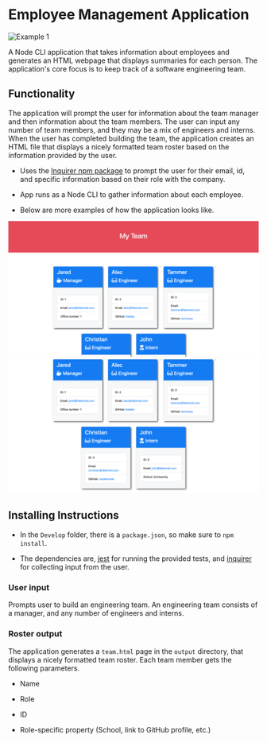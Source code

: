# Employee Management Application

![Example 1](./demo.gif) 

A Node CLI application that takes information about employees and generates an HTML webpage that displays summaries for each person. The application's core focus is to keep track of a software engineering team. 

## Functionality

The application will prompt the user for information about the team manager and then information about the team members. The user can input any number of team members, and they may be a mix of engineers and interns. When the user has completed building the team, the application creates an HTML file that displays a nicely formatted team roster based on the information provided by the user. 

* Uses the [Inquirer npm package](https://github.com/SBoudrias/Inquirer.js/) to prompt the user for their email, id, and specific information based on their role with the company. 

* App runs as a Node CLI to gather information about each employee.

* Below are more examples of how the application looks like. 

![Example 2](./Media/demo-2.png)
![Example 3](./Media/demo-3.png)

## Installing Instructions

* In the `Develop` folder, there is a `package.json`, so make sure to `npm install`.

* The dependencies are, [jest](https://jestjs.io/) for running the provided tests, and [inquirer](https://www.npmjs.com/package/inquirer) for collecting input from the user.


### User input

Prompts user to build an engineering team. An engineering
team consists of a manager, and any number of engineers and interns.

### Roster output

The application generates a `team.html` page in the `output` directory, that displays a nicely formatted team roster. Each team member gets the following parameters. 

  * Name

  * Role

  * ID

  * Role-specific property (School, link to GitHub profile, etc.)


